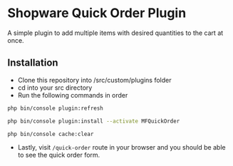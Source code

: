# Shopware Quick Order Plugin
A simple plugin to add multiple items with desired quantities to the cart at once.

## Installation

* Clone this repository into /src/custom/plugins folder
* cd into your src directory
* Run the following commands in order
```bash 
php bin/console plugin:refresh
```
```bash 
php bin/console plugin:install --activate MFQuickOrder
```
```bash 
php bin/console cache:clear
```
* Lastly, visit `/quick-order` route in your browser and you should be able to see the quick order form.
